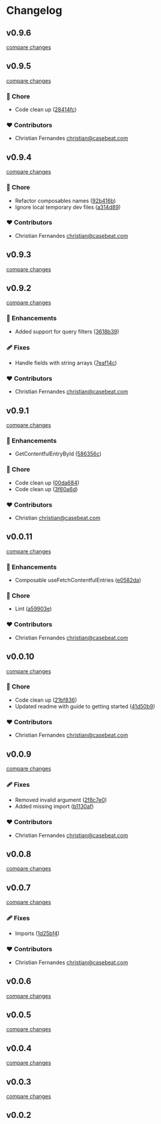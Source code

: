 # Changelog


## v0.9.6

[compare changes](https://github.com/casebeat/nuxt-contentful-pages/compare/v0.9.5...v0.9.6)

## v0.9.5

[compare changes](https://github.com/casebeat/nuxt-contentful-pages/compare/v0.9.4...v0.9.5)

### 🏡 Chore

- Code clean up ([28414fc](https://github.com/casebeat/nuxt-contentful-pages/commit/28414fc))

### ❤️ Contributors

- Christian Fernandes <christian@casebeat.com>

## v0.9.4

[compare changes](https://github.com/casebeat/nuxt-contentful-pages/compare/v0.9.3...v0.9.4)

### 🏡 Chore

- Refactor composables names ([92b416b](https://github.com/casebeat/nuxt-contentful-pages/commit/92b416b))
- Ignore local temporary dev files ([a314d89](https://github.com/casebeat/nuxt-contentful-pages/commit/a314d89))

### ❤️ Contributors

- Christian Fernandes <christian@casebeat.com>

## v0.9.3

[compare changes](https://github.com/casebeat/nuxt-contentful-pages/compare/v0.9.2...v0.9.3)

## v0.9.2

[compare changes](https://github.com/casebeat/nuxt-contentful-pages/compare/v0.9.1...v0.9.2)

### 🚀 Enhancements

- Added support for query filters ([3618b39](https://github.com/casebeat/nuxt-contentful-pages/commit/3618b39))

### 🩹 Fixes

- Handle fields with string arrays ([7eaf14c](https://github.com/casebeat/nuxt-contentful-pages/commit/7eaf14c))

### ❤️ Contributors

- Christian Fernandes <christian@casebeat.com>

## v0.9.1

[compare changes](https://github.com/casebeat/nuxt-contentful-pages/compare/v0.0.11...v0.9.1)

### 🚀 Enhancements

- GetContentfulEntryById ([586356c](https://github.com/casebeat/nuxt-contentful-pages/commit/586356c))

### 🏡 Chore

- Code clean up ([00da684](https://github.com/casebeat/nuxt-contentful-pages/commit/00da684))
- Code clean up ([3f60a6d](https://github.com/casebeat/nuxt-contentful-pages/commit/3f60a6d))

### ❤️ Contributors

- Christian <christian@casebeat.com>

## v0.0.11

[compare changes](https://github.com/casebeat/nuxt-contentful-pages/compare/v0.0.10...v0.0.11)

### 🚀 Enhancements

- Composable useFetchContentfulEntries ([e0582da](https://github.com/casebeat/nuxt-contentful-pages/commit/e0582da))

### 🏡 Chore

- Lint ([a59903e](https://github.com/casebeat/nuxt-contentful-pages/commit/a59903e))

### ❤️ Contributors

- Christian Fernandes <christian@casebeat.com>

## v0.0.10

[compare changes](https://github.com/casebeat/nuxt-contentful-pages/compare/v0.0.9...v0.0.10)

### 🏡 Chore

- Code clean up ([21bf836](https://github.com/casebeat/nuxt-contentful-pages/commit/21bf836))
- Updated readme with guide to getting started ([41d50b9](https://github.com/casebeat/nuxt-contentful-pages/commit/41d50b9))

### ❤️ Contributors

- Christian Fernandes <christian@casebeat.com>

## v0.0.9

[compare changes](https://github.com/casebeat/nuxt-contentful-pages/compare/v0.0.8...v0.0.9)

### 🩹 Fixes

- Removed invalid argument ([2f8c7e0](https://github.com/casebeat/nuxt-contentful-pages/commit/2f8c7e0))
- Added missing import ([b1130af](https://github.com/casebeat/nuxt-contentful-pages/commit/b1130af))

### ❤️ Contributors

- Christian Fernandes <christian@casebeat.com>

## v0.0.8

[compare changes](https://github.com/casebeat/nuxt-contentful-pages/compare/v0.0.7...v0.0.8)

## v0.0.7

[compare changes](https://github.com/casebeat/nuxt-contentful-pages/compare/v0.0.6...v0.0.7)

### 🩹 Fixes

- Imports ([1d25bf4](https://github.com/casebeat/nuxt-contentful-pages/commit/1d25bf4))

### ❤️ Contributors

- Christian Fernandes <christian@casebeat.com>

## v0.0.6

[compare changes](https://github.com/casebeat/nuxt-contentful-pages/compare/v0.0.5...v0.0.6)

## v0.0.5

[compare changes](https://github.com/casebeat/nuxt-contentful-pages/compare/v0.0.4...v0.0.5)

## v0.0.4

[compare changes](https://github.com/casebeat/nuxt-contentful-pages/compare/v0.0.3...v0.0.4)

## v0.0.3

[compare changes](https://github.com/casebeat/nuxt-contentful-pages/compare/v0.0.2...v0.0.3)

## v0.0.2

